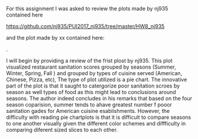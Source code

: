 
For this assignment  I was asked to review the  plots made by nj935  contained here

https://github.com/nj935/PUI2017_nj935/tree/master/HW8_nj935


and the plot made by xx contained here:

.

I will begin by providing a review of the frist plost by nj935.  This plot visualized restaurant 
sanitation scores grouped by seasons (Summer, Winter, Spring, Fall )  and grouped by types of cuisine served (American, Chinese, Pizza, etc), 
The type of plot utilized is a pie chart. The innovative part of the plot is that it saught to 
catergorize poor sanitation scroes by season as well types of food as this might lead to conclusions around seasons. The author indeed concludes in his remarks that based on the four season coparision, summer tends to ahave  greatest number f pooor sanitation gades for American cuisine esablishments. 
However, the difficulty with reading pie chartplots is that it is difficult to compare seasons to one another visually given the different color schemes and diffficulty in comparing diferent sized slices to each other. 
